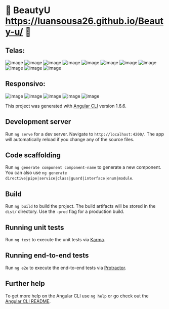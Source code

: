 # :frog: BeautyU https://luansousa26.github.io/Beauty-u/ :dog:

## Telas:
![image](https://user-images.githubusercontent.com/33549496/41822639-572cf5ec-77c9-11e8-93b8-8f864832b114.png)
![image](https://user-images.githubusercontent.com/33549496/41822672-c465dc96-77c9-11e8-9249-8665a605f216.png)
![image](https://user-images.githubusercontent.com/33549496/42142209-6f6794b2-7d84-11e8-86ca-b5ad16811061.png)
![image](https://user-images.githubusercontent.com/33549496/43112968-bf97a926-8ece-11e8-97c8-ef3a6896549f.png)
![image](https://user-images.githubusercontent.com/33549496/43216307-13932054-9015-11e8-92c3-165bd27c85c1.png)
![image](https://user-images.githubusercontent.com/33549496/43351204-26b48af2-91e5-11e8-9ebf-de46f90a7864.png)
![image](https://user-images.githubusercontent.com/33549496/43215993-16fefa84-9014-11e8-9a58-399eaa8766f6.png)
![image](https://user-images.githubusercontent.com/33549496/43213273-9b59d522-900c-11e8-9646-2a844852bd00.png)
![image](https://user-images.githubusercontent.com/33549496/43216052-3d36a206-9014-11e8-8be9-bf933b69a0e5.png)
![image](https://user-images.githubusercontent.com/33549496/43351163-9d581224-91e4-11e8-830c-661facdc691f.png)
![image](https://user-images.githubusercontent.com/33549496/43351165-a2e720c2-91e4-11e8-9aca-6436a5a6b8d2.png)




## Responsivo:
![image](https://user-images.githubusercontent.com/33549496/43114529-f329d1c2-8ed5-11e8-9384-7b6f233d3e2b.png)
![image](https://user-images.githubusercontent.com/33549496/43114620-47cb8838-8ed6-11e8-93ee-ff4d7172ac89.png)
![image](https://user-images.githubusercontent.com/33549496/43114643-5aa98d06-8ed6-11e8-85e2-47953a4121dc.png)
![image](https://user-images.githubusercontent.com/33549496/43275481-48880202-90d8-11e8-85aa-3fbe4decb5be.png)
![image](https://user-images.githubusercontent.com/33549496/43351170-d2ec21f0-91e4-11e8-93ea-c605c3199bad.png)



This project was generated with [Angular CLI](https://github.com/angular/angular-cli) version 1.6.6.

## Development server

Run `ng serve` for a dev server. Navigate to `http://localhost:4200/`. The app will automatically reload if you change any of the source files.

## Code scaffolding

Run `ng generate component component-name` to generate a new component. You can also use `ng generate directive|pipe|service|class|guard|interface|enum|module`.

## Build

Run `ng build` to build the project. The build artifacts will be stored in the `dist/` directory. Use the `-prod` flag for a production build.

## Running unit tests

Run `ng test` to execute the unit tests via [Karma](https://karma-runner.github.io).

## Running end-to-end tests

Run `ng e2e` to execute the end-to-end tests via [Protractor](http://www.protractortest.org/).

## Further help

To get more help on the Angular CLI use `ng help` or go check out the [Angular CLI README](https://github.com/angular/angular-cli/blob/master/README.md).
